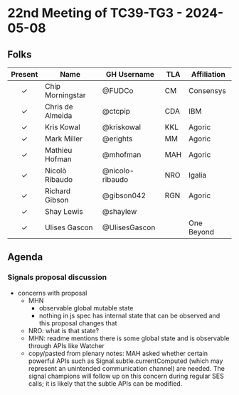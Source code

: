 # 22nd Meeting of TC39-TG3 - 2024-05-08

## Folks

| Present | Name             | GH Username     | TLA | Affiliation |
| :-----: | ---------------- | --------------- | --- | ----------- |
|    ✓    | Chip Morningstar | @FUDCo          | CM  | Consensys   |
|    ✓    | Chris de Almeida | @ctcpip         | CDA | IBM         |
|    ✓    | Kris Kowal       | @kriskowal      | KKL | Agoric      |
|    ✓    | Mark Miller      | @erights        | MM  | Agoric      |
|    ✓    | Mathieu Hofman   | @mhofman        | MAH | Agoric      |
|    ✓    | Nicolò Ribaudo   | @nicolo-ribaudo | NRO | Igalia      |
|    ✓    | Richard Gibson   | @gibson042      | RGN | Agoric      |
|    ✓    | Shay Lewis       | @shaylew        |     |             |
|    ✓    | Ulises Gascon    | @UlisesGascon   |     | One Beyond  |

## Agenda

### Signals proposal discussion

- concerns with proposal
  - MHN
    - observable global mutable state
    - nothing in js spec has internal state that can be observed and this proposal changes that
  - NRO: what is that state?
  - MHN: readme mentions there is some global state and is observable through APIs like Watcher
  - copy/pasted from plenary notes: MAH asked whether certain powerful APIs such as Signal.subtle.currentComputed (which may represent an unintended communication channel) are needed. The signal champions will follow up on this concern during regular SES calls; it is likely that the subtle APIs can be modified.
